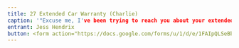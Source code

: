 ```yaml
---
title: 27 Extended Car Warranty (Charlie)
caption: '"Excuse me, I've been trying to reach you about your extended car warranty." Charlie is a fulltime varmint catcher and accomplished stalker who moonlights as a window-to-window sales cat. Don't worry about contacting him. He will come to you- wherever you are.'  
entrant: Jess Hendrix
button: <form action="https://docs.google.com/forms/u/1/d/e/1FAIpQLSeBblQMqbBMeuApn2iPdutPu_wvMXp7h9YlIcRDEgHzWuKEQw/formResponse" method="post"><div class="form-element"></div><span>Votes</span><input type="text" name="entry.1491366046" required placeholder="$"></br><span>Email</span><input type="text" name="entry.882766101" required><button type="submit" name="button">Cast Votes</button></form>
---
```

